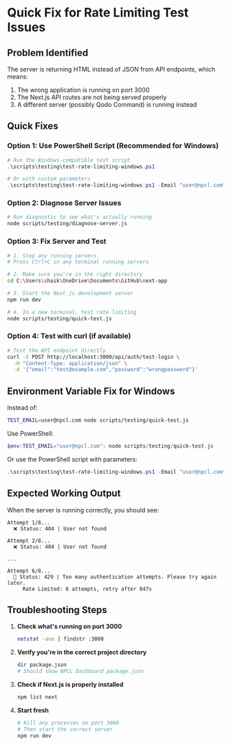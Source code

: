 # Quick Fix for Rate Limiting Test Issues

## Problem Identified
The server is returning HTML instead of JSON from API endpoints, which means:
1. The wrong application is running on port 3000
2. The Next.js API routes are not being served properly
3. A different server (possibly Qodo Command) is running instead

## Quick Fixes

### Option 1: Use PowerShell Script (Recommended for Windows)
```powershell
# Run the Windows-compatible test script
.\scripts\testing\test-rate-limiting-windows.ps1

# Or with custom parameters
.\scripts\testing\test-rate-limiting-windows.ps1 -Email "user@npcl.com" -Attempts 10
```

### Option 2: Diagnose Server Issues
```bash
# Run diagnostic to see what's actually running
node scripts/testing/diagnose-server.js
```

### Option 3: Fix Server and Test
```bash
# 1. Stop any running servers
# Press Ctrl+C in any terminal running servers

# 2. Make sure you're in the right directory
cd C:\Users\shaik\OneDrive\Documents\GitHub\next-app

# 3. Start the Next.js development server
npm run dev

# 4. In a new terminal, test rate limiting
node scripts/testing/quick-test.js
```

### Option 4: Test with curl (if available)
```bash
# Test the API endpoint directly
curl -X POST http://localhost:3000/api/auth/test-login \
  -H "Content-Type: application/json" \
  -d '{"email":"test@example.com","password":"wrongpassword"}'
```

## Environment Variable Fix for Windows
Instead of:
```bash
TEST_EMAIL=user@npcl.com node scripts/testing/quick-test.js
```

Use PowerShell:
```powershell
$env:TEST_EMAIL="user@npcl.com"; node scripts/testing/quick-test.js
```

Or use the PowerShell script with parameters:
```powershell
.\scripts\testing\test-rate-limiting-windows.ps1 -Email "user@npcl.com"
```

## Expected Working Output
When the server is running correctly, you should see:
```
Attempt 1/8...
  ❌ Status: 404 | User not found

Attempt 2/8...
  ❌ Status: 404 | User not found

...

Attempt 6/8...
  🚫 Status: 429 | Too many authentication attempts. Please try again later.
     Rate Limited: 6 attempts, retry after 847s
```

## Troubleshooting Steps
1. **Check what's running on port 3000**
   ```bash
   netstat -ano | findstr :3000
   ```

2. **Verify you're in the correct project directory**
   ```bash
   dir package.json
   # Should show NPCL Dashboard package.json
   ```

3. **Check if Next.js is properly installed**
   ```bash
   npm list next
   ```

4. **Start fresh**
   ```bash
   # Kill any processes on port 3000
   # Then start the correct server
   npm run dev
   ```